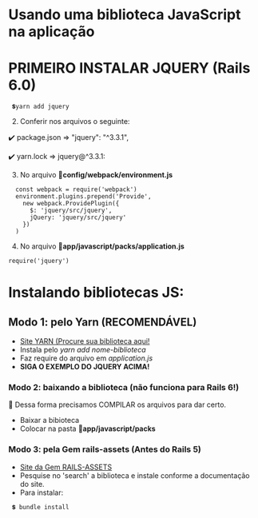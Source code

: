 # Usando uma biblioteca JavaScript na aplicação

# PRIMEIRO INSTALAR JQUERY (Rails 6.0)
~~~
 💲yarn add jquery
~~~

2. Conferir nos arquivos o seguinte:

  ✔️ package.json => "jquery": "^3.3.1",
  
  ✔️ yarn.lock => jquery@^3.3.1:
  
3. No arquivo 📂**config/webpack/environment.js**
~~~
  const webpack = require('webpack')
  environment.plugins.prepend('Provide',
    new webpack.ProvidePlugin({
      $: 'jquery/src/jquery',
      jQuery: 'jquery/src/jquery'
    })
  )
~~~

4. No arquivo 📂**app/javascript/packs/application.js**
~~~
require('jquery')
~~~

# Instalando bibliotecas JS:

## Modo 1: pelo Yarn (RECOMENDÁVEL)

+ [Site YARN (Procure sua biblioteca aqui!](https://yarnpkg.com/)
+ Instala pelo *yarn add nome-biblioteca*
+ Faz require do arquivo em *application.js*
+ **SIGA O EXEMPLO DO JQUERY ACIMA!**


### Modo 2: baixando a biblioteca (não funciona para Rails 6!)

🧧 Dessa forma precisamos COMPILAR os arquivos para dar certo. 

+ Baixar a bibioteca
+ Colocar na pasta 📂**app/javascript/packs**

### Modo 3: pela Gem rails-assets (Antes do Rails 5)

+ [Site da Gem RAILS-ASSETS](https://rails-assets.org/#/)
+ Pesquise no 'search' a biblioteca e instale conforme a documentação do site.
+ Para instalar:
~~~
 💲 bundle install
~~~

